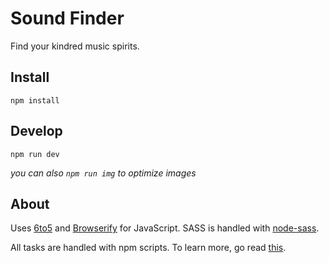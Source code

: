 # Sound Finder

Find your kindred music spirits.

## Install
`npm install`

## Develop
`npm run dev`

*you can also `npm run img` to optimize images*

## About

Uses [6to5](https://6to5.org/) and [Browserify](http://browserify.org/) for JavaScript. SASS is handled with [node-sass](https://github.com/sass/node-sass#usage-1).

All tasks are handled with npm scripts. To learn more, go read [this](http://blog.keithcirkel.co.uk/how-to-use-npm-as-a-build-tool/).